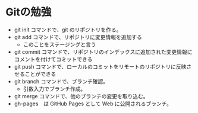 # Gitの勉強

- git init コマンドで、git のリポジトリを作る。
- git add コマンドで、リポジトリに変更情報を追加する
  - このことをステージングと言う
- git commit コマンドで、リポジトリのインデックスに追加された変更情報にコメントを付けてコミットできる
- git push コマンドで、ローカルのコミットをリモートのリポジトリに反映させることができる
- git branch コマンドで、ブランチ確認。
  - 引数入力でブランチ作成。
- git merge コマンドで、他のブランチの変更を取り込む。
- gh-pages　は GitHub Pages として Web に公開されるブランチ。
